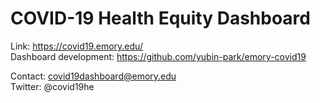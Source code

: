 # COVID-19 Health Equity Dashboard 

Link: https://covid19.emory.edu/   
Dashboard development: https://github.com/yubin-park/emory-covid19   

Contact: covid19dashboard@emory.edu   
Twitter: @covid19he   
